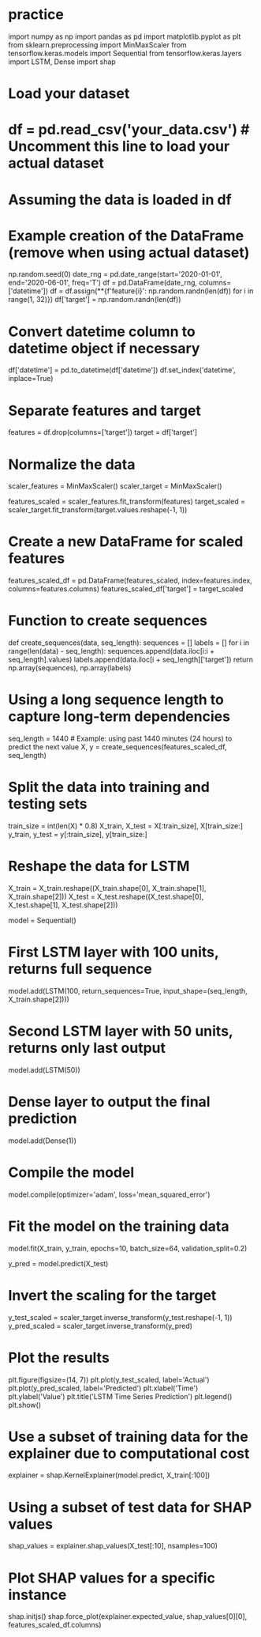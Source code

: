 # practice


import numpy as np
import pandas as pd
import matplotlib.pyplot as plt
from sklearn.preprocessing import MinMaxScaler
from tensorflow.keras.models import Sequential
from tensorflow.keras.layers import LSTM, Dense
import shap


# Load your dataset
# df = pd.read_csv('your_data.csv')  # Uncomment this line to load your actual dataset

# Assuming the data is loaded in df
# Example creation of the DataFrame (remove when using actual dataset)
np.random.seed(0)
date_rng = pd.date_range(start='2020-01-01', end='2020-06-01', freq='T')
df = pd.DataFrame(date_rng, columns=['datetime'])
df = df.assign(**{f'feature{i}': np.random.randn(len(df)) for i in range(1, 32)})
df['target'] = np.random.randn(len(df))

# Convert datetime column to datetime object if necessary
df['datetime'] = pd.to_datetime(df['datetime'])
df.set_index('datetime', inplace=True)

# Separate features and target
features = df.drop(columns=['target'])
target = df['target']

# Normalize the data
scaler_features = MinMaxScaler()
scaler_target = MinMaxScaler()

features_scaled = scaler_features.fit_transform(features)
target_scaled = scaler_target.fit_transform(target.values.reshape(-1, 1))

# Create a new DataFrame for scaled features
features_scaled_df = pd.DataFrame(features_scaled, index=features.index, columns=features.columns)
features_scaled_df['target'] = target_scaled

# Function to create sequences
def create_sequences(data, seq_length):
    sequences = []
    labels = []
    for i in range(len(data) - seq_length):
        sequences.append(data.iloc[i:i + seq_length].values)
        labels.append(data.iloc[i + seq_length]['target'])
    return np.array(sequences), np.array(labels)

# Using a long sequence length to capture long-term dependencies
seq_length = 1440  # Example: using past 1440 minutes (24 hours) to predict the next value
X, y = create_sequences(features_scaled_df, seq_length)

# Split the data into training and testing sets
train_size = int(len(X) * 0.8)
X_train, X_test = X[:train_size], X[train_size:]
y_train, y_test = y[:train_size], y[train_size:]

# Reshape the data for LSTM
X_train = X_train.reshape((X_train.shape[0], X_train.shape[1], X_train.shape[2]))
X_test = X_test.reshape((X_test.shape[0], X_test.shape[1], X_test.shape[2]))






model = Sequential()
# First LSTM layer with 100 units, returns full sequence
model.add(LSTM(100, return_sequences=True, input_shape=(seq_length, X_train.shape[2])))
# Second LSTM layer with 50 units, returns only last output
model.add(LSTM(50))
# Dense layer to output the final prediction
model.add(Dense(1))

# Compile the model
model.compile(optimizer='adam', loss='mean_squared_error')

# Fit the model on the training data
model.fit(X_train, y_train, epochs=10, batch_size=64, validation_split=0.2)





y_pred = model.predict(X_test)

# Invert the scaling for the target
y_test_scaled = scaler_target.inverse_transform(y_test.reshape(-1, 1))
y_pred_scaled = scaler_target.inverse_transform(y_pred)

# Plot the results
plt.figure(figsize=(14, 7))
plt.plot(y_test_scaled, label='Actual')
plt.plot(y_pred_scaled, label='Predicted')
plt.xlabel('Time')
plt.ylabel('Value')
plt.title('LSTM Time Series Prediction')
plt.legend()
plt.show()





# Use a subset of training data for the explainer due to computational cost
explainer = shap.KernelExplainer(model.predict, X_train[:100])
# Using a subset of test data for SHAP values
shap_values = explainer.shap_values(X_test[:10], nsamples=100)

# Plot SHAP values for a specific instance
shap.initjs()
shap.force_plot(explainer.expected_value, shap_values[0][0], features_scaled_df.columns)

